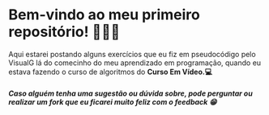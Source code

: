 <head>
    <meta charset="UTF-8">
    <meta name="viewport" content="width=device-width, initial-scale=1.0">
</head>
        <h1>
            Bem-vindo ao meu primeiro repositório! 👨🏿‍💻
        </h1>
          Aqui estarei postando alguns exercícios que eu fiz em pseudocódigo pelo VisualG lá do comecinho do meu aprendizado em programação, quando eu estava fazendo o curso de algoritmos do <b>Curso Em Vídeo.💻</b> 
          <h5> Caso alguém tenha uma sugestão ou dúvida sobre, pode perguntar ou realizar um fork que eu ficarei muito feliz com o feedback 😁 </h5>

<a href="https://github.com/fssjIflavio/exercicios-visualg/blob/main/Simulador%20de%20JoKenPo.ALG">
</a>